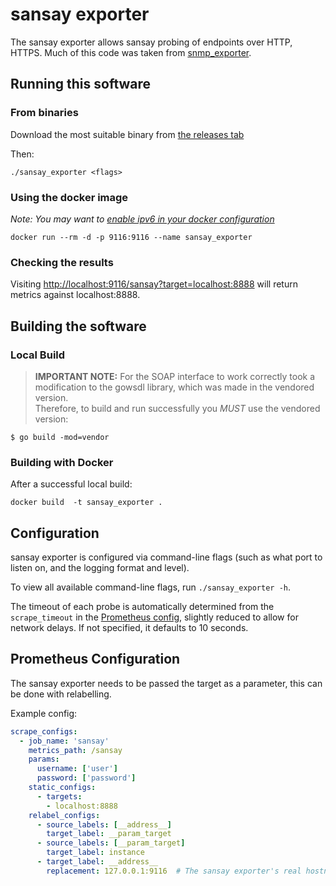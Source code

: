 # sansay exporter


The sansay exporter allows sansay probing of endpoints over
HTTP, HTTPS.  Much of this code was taken from [snmp_exporter](https://github.com/prometheus/snmp_exporter).

## Running this software

### From binaries

Download the most suitable binary from [the releases tab](https://github.com/magna5/sansay_exporter/releases)

Then:

    ./sansay_exporter <flags>


### Using the docker image

*Note: You may want to [enable ipv6 in your docker configuration](https://docs.docker.com/v17.09/engine/userguide/networking/default_network/ipv6/)*

    docker run --rm -d -p 9116:9116 --name sansay_exporter

### Checking the results

Visiting [http://localhost:9116/sansay?target=localhost:8888](http://localhost:9116/sansay?target=localhost:8888&username=user&password=password)
will return metrics against localhost:8888.

## Building the software

### Local Build

> **IMPORTANT NOTE:** For the SOAP interface to work correctly took a modification to the gowsdl library, which was made in the vendored version.  
> Therefore, to build and run successfully you *MUST* use the vendored version:
>

```
$ go build -mod=vendor
```

### Building with Docker

After a successful local build:

    docker build  -t sansay_exporter .

## Configuration

sansay exporter is configured via command-line flags (such as what port to listen on, and the logging format and level).

To view all available command-line flags, run `./sansay_exporter -h`.

The timeout of each probe is automatically determined from the `scrape_timeout` in the [Prometheus config](https://prometheus.io/docs/operating/configuration/#configuration-file), slightly reduced to allow for network delays.
If not specified, it defaults to 10 seconds.

## Prometheus Configuration

The sansay exporter needs to be passed the target as a parameter, this can be
done with relabelling.

Example config:
```yml
scrape_configs:
  - job_name: 'sansay'
    metrics_path: /sansay
    params:
      username: ['user']
      password: ['password']
    static_configs:
      - targets:
        - localhost:8888    
    relabel_configs:
      - source_labels: [__address__]
        target_label: __param_target
      - source_labels: [__param_target]
        target_label: instance
      - target_label: __address__
        replacement: 127.0.0.1:9116  # The sansay exporter's real hostname:port.
```
